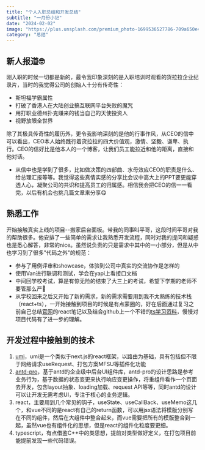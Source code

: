 ```yaml
---
title: "个人入职总结和开发总结"
subtitle: "一月份小记"
date: "2024-02-02"
image: "https://plus.unsplash.com/premium_photo-1699536527786-709a650e49cb?q=80&w=2940&auto=format&fit=crop&ixlib=rb-4.0.3&ixid=M3wxMjA3fDB8MHxwaG90by1wYWdlfHx8fGVufDB8fHx8fA%3D%3D"
category: "总结"
---
```


## 新人报道🤓
刚入职的时候一切都是新的，最令我印象深刻的是入职培训时观看的货拉拉企业纪录片，当时的我觉得公司的创始人十分有传奇性：
- 斯坦福学霸属性
- 打破了香港人在大陆创业搞互联网平台失败的魔咒
- 用打职业德州扑克赚来的钱当自己的天使投资人
- 视野放眼全世界

除了其极具传奇性的履历外，更令我影响深刻的是他的行事作风，从CEO的信中可以看出，CEO本人始终践行着货拉拉的四大价值观，激情、坚毅、谦卑、执行。CEO的信好比是他本人的一个博客，让我们员工能拉近和他的距离，直接和他对话。
- 从信中也是学到了很多，比如做决策的四部曲、水母效应CEO的职责是什么、给总理汇报等等。我觉得这些真情实感的分享比会议中高大上的PPT要更能穿透人心，凝聚公司的共识和提高员工的归属感。相信我会把CEO的信一一看完，以后有机会也挑几篇文章来分享😋

## 熟悉工作
开始接触真实上线的项目--搬家后台面板。带我的同事叫平哥，这段时间平哥对我的帮助很多。他安排了一些简单的需求让我熟悉开发流程，同时对我的提问和疑惑也是悉心解答，非常的nice。虽然说负责的只是需求中其中的一小部分，但是从中也学习到了很多"代码之外"的规范：
- 参与了用例评审和showcase，体验到公司中真实的交流协作是怎样的
- 使用Van进行联调和测试，学会在yapi上看接口文档
- 中间回学校考试，算是有惊无险的结束了大三上的考试，希望下学期的老师不要管那么严🙏
- 从学校回来之后又开始了新的需求，新的需求需要用到我不太熟练的技术栈（react+ts），一开始接触到项目的时候是有点蒙圈的，好在后面通过复习之前自己总结[官网](https://zh-hans.react.dev/reference/react)的react笔记以及结合github上一个不错的[ts学习资料](https://github.com/staticdeng/start-with-typescript)，慢慢对项目代码有了进一步的理解。

## 开发过程中接触到的技术
1. [umi](https://umijs.org/docs/introduce/introduce)，umi是一个类似于next.js的react框架，以路由为基础，具有包括但不限于网络请求useRequest、打包方案MFSU等插件化功能
2. [antd-pro](https://procomponents.ant.design/docs/intro)，基于antd的企业级中后台UI组件库，antd-pro的设计思路是参考业务行为，基于数据的状态变更来执行响应变更操作，将重组件看作一个页面去开发，包含layout抽象、loading加载、request API等等，同时antd的设计可以让开发无需考虑UI，专注于核心的业务逻辑。
3. react，主要用到几个常见的钩子，useState、useCallBack、useMemo这几个，和vue不同的是react有自己的return函数，可以用jsx语法将模版分别写在不同的组件，然后在大组件中整合起来，而vue需要把所有的模版整合到一起，虽然vue也有组件化的思想，但是react的组件化粒度要更细。
4. typescript，有点借鉴C++中的类思想，提前对类型做好定义，在打包项目前能提前发现一些代码错误。
